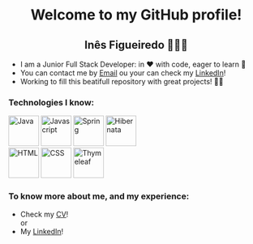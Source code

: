 <h1 align="center">Welcome to my GitHub profile!</h1>

<h2 align="center">Inês Figueiredo 👩🏻‍💻</h2>

<ul>
<li>
I am a Junior Full Stack Developer: in ❤ with code, eager to learn 🧠
</li>
<li>
You can contact me by <a href="mailto:inesgomesfigueiredo@gmail.com" target="_blank">Email</a> ou your can check my <a href="https://www.linkedin.com/in/inesgomesfigueiredo/" target="_blank">LinkedIn</a>!
</li>
<li>
Working to fill this beatifull repository with great projects! 💪🏻
</li>
</ul>

<h3>Technologies I know:</h3>
<div>
<img src="https://cdn.iconscout.com/icon/free/png-512/java-43-569305.png" alt="Java" width="60" heigth="60" style="max-width:100%;"></a>
<img src="https://cdn.iconscout.com/icon/free/png-512/javascript-2752148-2284965.png" alt="Javascript" width="60" heigth="60" style="max-width:100%;"></a>
<img src="https://img.icons8.com/color/452/spring-logo.png" alt="Spring" width="60" heigth="60" style="max-width:100%;"></a>
<img src="https://design.jboss.org/hibernate/logo/final/hibernate_logo_whitebkg_stacked_256px.png" alt="Hibernata" width="60" heigth="60" style="max-width:100%;"></a>
</div>
<div>
<img src="https://image.flaticon.com/icons/png/512/919/919827.png" alt="HTML" width="60" heigth="60" style="max-width:100%;"></a>
<img src="https://cdn.iconscout.com/icon/free/png-256/css-37-226088.png" alt="CSS" width="60" heigth="60" style="max-width:100%;"></a>
<img src="https://www.thymeleaf.org/doc/images/thymeleaf.png" alt="Thymeleaf" width="60" heigth="60" style="max-width:100%;"></a>
</div>

<h3>To know more about me, and my experience:</h3>
<ul>
<li>
Check my <a href="" target="_blank">CV</a>!
</li>
or
<li>
My <a href="https://www.linkedin.com/in/inesgomesfigueiredo/">LinkedIn</a>!
</li>
</ul>

<!---
ine5figueiredo/ine5figueiredo is a ✨ special ✨ repository because its `README.md` (this file) appears on your GitHub profile.
You can click the Preview link to take a look at your changes.
--->
